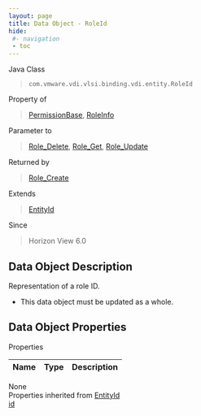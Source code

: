 ```yaml
---
layout: page
title: Data Object - RoleId
hide:
 #- navigation
 - toc
---
```


  
  
  



Java Class  
> `com.vmware.vdi.vlsi.binding.vdi.entity.RoleId`

Property of  
> [PermissionBase](vdi.users.Permission.PermissionBase.md#field_detail), [RoleInfo](vdi.users.Role.RoleInfo.md#field_detail)

Parameter to  
> [Role_Delete](vdi.users.Role.md#delete), [Role_Get](vdi.users.Role.md#get), [Role_Update](vdi.users.Role.md#update)

Returned by  
> [Role_Create](vdi.users.Role.md#create)

Extends  
> [EntityId](vdi.EntityId.md)

Since  
> Horizon View 6.0


## Data Object Description 

Representation of a role ID. 

  * This data object must be updated as a whole.



## Data Object Properties

Properties

Name |  Type |  Description   
---|---|---  
None  
Properties inherited from [EntityId](vdi.EntityId.md)  
[id](vdi.EntityId.md#id)  
  
  

  
  
